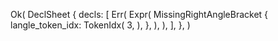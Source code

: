 Ok(
    DeclSheet {
        decls: [
            Err(
                Expr(
                    MissingRightAngleBracket {
                        langle_token_idx: TokenIdx(
                            3,
                        ),
                    },
                ),
            ),
        ],
    },
)